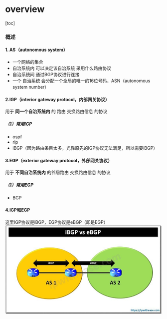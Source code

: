 # overview

[toc]

### 概述

#### 1. AS（autonomous system）
* 一个网络的集合
* 自治系统内 可以决定该自治系统 采用什么路由协议
* 自治系统间 通过BGP协议进行连接
* 一个 自治系统 会分配一个全局的唯一的16位号码，ASN（autonomous system number）

#### 2.IGP（interior gateway protocol，内部网关协议）
用于 **同一个自治系统内** 的 路由 交换路由信息 的协议

##### （1）常用IGP
* ospf
* rip
* iBGP（因为路由条目太多，光靠原先的IGP协议无法满足，所以需要iBGP）

#### 3.EGP（exterior gateway protocol，外部网关协议）
用于 **不同自治系统内** 的邻居路由 交换路由信息 的协议

##### （1）常用EGP
* BGP


#### 4.IGP和EGP
这里IGP协议是iBGP，EGP协议是eBGP（即是EGP）
![](./imgs/overview_01.jpg)
